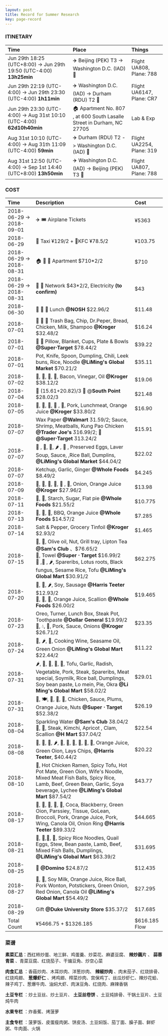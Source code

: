 ```yaml
---
layout: post
title: Record for Summer Research
key: page-record
---
```



### ITINETARY

| Time                                                         | Place                                                        | Things                    |
| :----------------------------------------------------------- | :----------------------------------------------------------- | :------------------------ |
| Jun 29th 18:25 (UTC+8:00) -> Jun 29th 19:50 (UTC-4:00) **13h25min** | :airplane: Beijing (PEK) T3 ->  Washington D.C. (IAD) :flight_arrival: | Flight UA808, Plane: 788  |
| Jun 29th 22:19 (UTC-4:00) -> Jun 29th 23:30 (UTC-4:00) **1h11min** | :airplane: Washington D.C. (IAD) ->  Durham (RDU) T2 :flight_arrival: | Flight UA6147, Plane: CR7 |
| Jun 29th 23:30 (UTC-4:00) -> Aug 31st 10:10 (UTC-4:00) **62d10h40min** | :house: Apartment No. 807 , at 600 South Lasalle Street in Durham, NC 27705 | Lab & Exp                 |
| Aug 31st 10:10 (UTC-4:00) -> Aug 31th 11:09 (UTC-4:00) **59min** | ✈️  Durham (RDU) T2 -> Washington D.C. (IAD) :flight_departure: | Flight UA2254, Plane: 319 |
| Aug 31st 12:50 (UTC-4:00) -> Sep 1st 14:40 (UTC+8:00) **13h50min** | ✈️ Washington D.C. (IAD) -> Beijing (PEK) T3 :flight_departure: | Flight UA807, Plane: 788  |

### COST

| Time                     | Description                                                  | Cost    |
| :----------------------- | :----------------------------------------------------------- | :------ |
| 2018-06-29 -> 2018-09-01 | :airplane: :tickets: Airplane Tickets                        | ¥5363   |
| 2018-06-29               | 🚕 Taxi ¥129/2 + 🍿KFC ¥78.5/2                                 | ¥103.75 |
| 2018-06-29 -> 2018-08-31 | :house: :potable_water: :sleeping_bed: Apartment $710*2/2    | $710    |
| 2018-06-29 -> 2018-08-31 | :signal_strength: :electric_plug: Network $43*2/2, Electricity **(to confirm)** | $43     |
| 2018-06-30               | :pizza: :green_salad: :tropical_drink:  Lunch **@NOSH** $22.96/2 | $11.48  |
| 2018-07-01               | :milk_glass: :bread: :baguette_bread: Trash Bag, Chip, Dr.Peper, Bread, Chicken, Milk, Shampoo **@Kroger** $32.48/2 | $16.24  |
| 2018-07-01               | 🍉  🍞 Pillow, Blanket, Cups, Plate & Bowls **@Super$\cdot$Target** $78.44/2 | $39.22  |
| 2018-07-01               | Pot, Knife, Spoon, Dumpling, Chili, Leek buns, Rice, Noodle **@LiMing's Global Market** $70.21/2 | $35.11  |
| 2018-07-02               | :tomato:, :potato:, :carrot:, :chicken:, Bacon, Vinegar, Oil **@Kroger** $38.12/2 | $19.06  |
| 2018-07-04               | 🚕 (15.61+20.82)/3 :cinema: @**South Point** $28.02/3         | $21.48  |
| 2018-07-05               | :milk_glass:, :egg:, :mushroom:, :banana: , 🍊, Pork, Lunchmeat, Orange Juice **@Kroger** $33.80/2 | $16.90  |
| 2018-07-07              | Wax Paper **@Walmart** 1.59/2; Sauce, Shrimp, Meatballs, Kung Pao Chicken **@Trader Joe's** 16.99/2; :bread: **@Super$\cdot$Target** 13.24/2 | $15.91 |
| 2018-07-07              | :eggplant: , :tomato:, 🍄, :hot_pepper: , :meat_on_bone: , Preserved Eggs, Laver Soup, Sauce, ,Rice Ball, Dumplins, **@LiMing's Global Market** $44.04/2 | $22.02 |
| 2018-07-07              | Ketchup, Garlic, Ginger **@Whole Foods** $8.49/2 | $4.245 |
| 2018-07-09 | :eggplant:, :potato:, :peach:, :egg:, :bacon: , :milk_glass:, Onion, Orange Juice **@Kroger** $27.96/2 | $13.98 |
| 2018-07-11 | :rice:, :bread:, Starch, Sugar, Flat pie **@Whole Foods** $21.55/2 | $10.775 |
| 2018-07-13 | :chicken:, :ice_cream:, :milk_glass:, BBQ, Orange Juice **@Whole Foods** $14.57/2 | $7.285 |
| 2018-07-14 | Salt & Pepper, Grocery Tinfoil **@Kroger** $2.93/2 | $1.465 |
| 2018-07-15 | :pineapple:, :kiwi_fruit:, Olive oil, Nut, Grill tray, Lipton Tea **@Sam's Club** 、\$76.65/2 <br/>:bread:, Towel **@Super $\cdot$ Target** $16.99/2<br />:mushroom: ,:potato: , :hot_pepper:, Spareribs, Lotus roots, Black fungus, Sesame Rice, Tofu **@LiMing's Global Mart** \$30.91/2 | $62.275 |
| 2018-07-20 | :eggplant:, :tomato:, :hot_pepper:, Soy, Sausage **@Harris Teeter** $12.93/2<br />:potato:, :rice:, :shrimp:, Orange Juice, Scallion **@Whole Foods** \$26.00/2 | $19.465 |
| 2018-07-23 | Oreo, Turner, Lunch Box, Steak Pot, Toothpaste **@Dollar General**  $19.99/2<br/>:milk_glass:, :droplet:, :bacon:, Pork, Sauce, Onions **@Kroger** \$26.71/2 | $23.35 |
| 2018-07-24 | :carrot:, :hot_pepper:, :rice:, Cooking Wine, Seasame Oil, Green Onion **@LiMing's Global Mart** $22.44/2 | $11.22 |
| 2018-07-31    | :hot_pepper:, :potato:, :peanuts:, :eggplant:, :egg:, Tofu, Garlic, Radish, Vegetable, Pork, Steak, Spareribs, Meat special, Soymilk, Rice ball, Dumplings, Soy bean paste, Lo mein, Pie, Okra **@Li Ming's Global Mart** $58.02/2 | $29.01 |
| 2018-07-31    | :shrimp:, :plate_with_cutlery:, :milk_glass:, :strawberry:, :kiwi_fruit:, Chicken, Sauce, Plums, Orange Juice, Nuts **@Super $\cdot$ Target**  $52.38/2 | $26.19 |
| 2018-08-04  | Sparkling Water __@Sam's Club__ 8.04/2:egg:, :cucumber:, Steak, Kimchi, Apricot , Clam, Scallion __@H Mart__ $37.04/2 | $22.54 |
| 2018-08-08 | :potable_water:, :bread:, :tomato:, :hot_pepper:, :milk_glass:, :apple:, :carrot:, :eggplant:, :potato:, :rice:, Orange Juice, Green Oion, Lays Chips,   **@Harris Teeter**, $40.44/2 | $20.22 |
| 2018-08-10 | :rice:, Hot Chicken Ramen, Spicy Tofu, Hot Pot Mate, Green Oion, Wife's Noodle, Mixed Meat Fish Balls, Spicy Rice, Lamb, Beef, Green Bean, Garlic, Soya beverage, Lychee **@LiMing's Global Mart** $87.54/2 | $43.77 |
| 2018-08-17 | :egg:, :grapes:, :spaghetti:, :tomato:, :potato:, Coca, Blackberry, Green Oion, Parssiey, Tissue, GoLean, Broccoli, Pork, Orange Juice, Pork, Wing, Canola Oil, Onion Ring **@Harris Teeter** $89.33/2 | $44.665 |
| 2018-08-21 | :rice:, :egg:,:milk_glass:, :ramen:, Spicy Rice Noodles, Quail Eggs, Stew, Bean paste, Lamb, Beef, Mixed Fish Balls, Dumplings,  **@LiMing's Global Mart** $63.39/2 | $31.695 |
| 2018-08-25 | :pizza: **@Domino** $24.87/2 | $12.435 |
| 2018-08-27 | :ice_cream:, :kiwi_fruit:, Soy Milk, Orange Juice, Rice Ball, Pork Wonton, Potstickers, Green Onion, Red Onion, Canola Oil **@LiMing's Global Mart** $54.49/2 | $27.295 |
| 2018-08-29 | Gift **@Duke University Store** $35.37/2 | $17.685 |
| Total Count              | ¥5466.75 + $1326.185 | $616.185 Flow |

### 菜谱

**素菜汇总**：西红柿炒蛋、地三鲜、鸡蛋羹、炒菜花、麻婆豆腐、 **辣炒藕片** 、 **蒜蓉青菜** 、青菜豆腐、红烧茄子、干煸豆角、炒空心菜

**肉食汇总** ：香菇炒肉、木耳炒肉、洋葱炒肉、 **辣椒炒肉** 、肉末茄子、红烧排骨、红烧鸡翅、 **葱爆虾仁** 、烤鸡翅、榨菜炒肉、宫保鸡丁、丝瓜炒虾仁、辣炒花蛤、辣子鸡丁、葱爆牛肉、油焖大虾、肉沫豆角、红烧肉、麻辣香锅

**土豆专栏** ：炒土豆丝、炒土豆片、 **土豆丝卷饼** 、土豆炖排骨、干锅土豆片、土豆炖牛肉

**水果专栏** ：炸香蕉、烤菠萝

**主食专栏** ：菠萝饭、皮蛋瘦肉粥、饼皮汤、土豆焖饭、茄丁面、臊子面、鲜虾粥、牛肉面、火锅